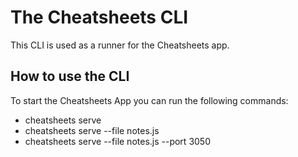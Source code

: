 # The Cheatsheets CLI
This CLI is used as a runner for the Cheatsheets app.


## How to use the CLI
To start the Cheatsheets App you can run the following commands: 
 - cheatsheets serve
 - cheatsheets serve --file notes.js
 - cheatsheets serve --file notes.js --port 3050


